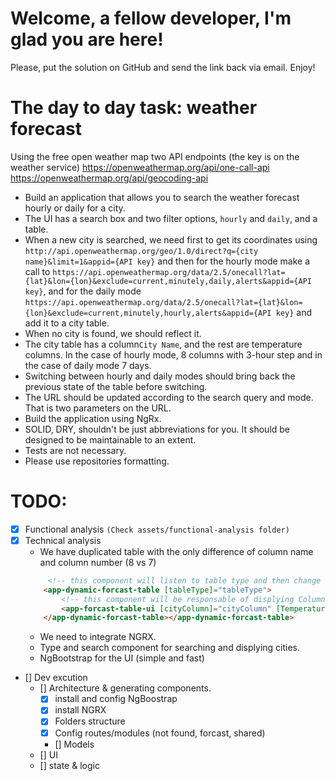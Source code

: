 # Welcome, a fellow developer, I'm glad you are here!

Please, put the solution on GitHub and send the link back via email.
Enjoy!

# The day to day task: weather forecast

Using the free open weather map two API endpoints (the key is on the weather service)
https://openweathermap.org/api/one-call-api
https://openweathermap.org/api/geocoding-api

-   Build an application that allows you to search the weather forecast hourly or daily for a city.
-   The UI has a search box and two filter options, `hourly` and `daily`, and a table.
-   When a new city is searched, we need first to get its coordinates using `http://api.openweathermap.org/geo/1.0/direct?q={city name}&limit=1&appid={API key}` and then for the hourly mode make a call to `https://api.openweathermap.org/data/2.5/onecall?lat={lat}&lon={lon}&exclude=current,minutely,daily,alerts&appid={API key}`, and for the daily mode `https://api.openweathermap.org/data/2.5/onecall?lat={lat}&lon={lon}&exclude=current,minutely,hourly,alerts&appid={API key}` and add it to a city table.
-   When no city is found, we should reflect it.
-   The city table has a column`City Name`, and the rest are temperature columns. In the case of hourly mode, 8 columns with 3-hour step and in the case of daily mode 7 days.
-   Switching between hourly and daily modes should bring back the previous state of the table before switching.
-   The URL should be updated according to the search query and mode. That is two parameters on the URL.
-   Build the application using NgRx.
-   SOLID, DRY, shouldn't be just abbreviations for you. It should be designed to be maintainable to an extent.
-   Tests are not necessary.
-   Please use repositories formatting.

# TODO:

-   [x] Functional analysis `(Check assets/functional-analysis folder)`
-   [x] Technical analysis
    -   We have duplicated table with the only difference of column name and column number (8 vs 7)
    ```html
         <!-- this component will listen to table type and then change columns accordinly -->
        <app-dynamic-forcast-table [tableType]="tableType">
            <!-- this component will be responsable of displying ColumnsTempertaure and CityColumn  -->
            <app-forcast-table-ui [cityColumn]="cityColumn" [TemperaturesColumns]="TempColumns" ></app-forcast-table-ui>
        </app-dynamic-forcast-table></app-dynamic-forcast-table>
    ```
    -   We need to integrate NGRX.
    -   Type and search component for searching and displying cities.
    -   NgBootstrap for the UI (simple and fast)
-   [] Dev excution
    -   [] Architecture & generating components.
        -   [x] install and config NgBoostrap
        -   [x] install NGRX
        -   [x] Folders structure
        -   [x] Config routes/modules (not found, forcast, shared)
        -   [] Models
    -   [] UI
    -   [] state & logic
